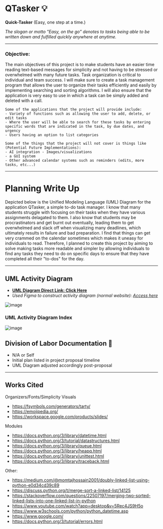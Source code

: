 # QTasker 💡
**Quick-Tasker** (Easy, one step at a time.)

_The slogan or motto "Easy, on the go" denotes to tasks being able to be written down and fulfilled quickly anywhere at anytime._

--------------------------

### **Objective:**

The main objectives of this project is to make students have an easier time reading text-based messages for simplicity and not having to be stressed or overwhelmed with many future tasks. Task organization is critical to individual and team success. I will make sure to create a task management program that allows the user to organize their tasks efficiently and easily by implementing searching and sorting algorithms. I will also ensure that the application is very easy to use in which a task can be simply added and deleted with a call.

    Some of the applications that the project will provide include: 
    - Variety of functions such as allowing the user to add, delete, or edit tasks
    - Where the user will be able to search for these tasks by entering specific words that are indicated in the task, by due dates, and urgency
    - Users having an option to list categories

    Some of the things that the project will not cover is things like (Potential Future Implementations): 
    - AI integration - Images/visualizations
    - a GUI system
    - Other advanced calendar systems such as reminders (edits, more tasks, etc...)

--------------------------

# Planning Write Up

Depicted below is the Unified Modeling Language (UML) Diagram for the application QTasker, a simple to-do task manager. I know that many students struggle with focusing on their tasks when they have various assignments delagated to them. I also know that students may be procrastinators
and get burnt out eventually, leading them to get overwhelmed and slack off when visualizing many deadlines, which ultimately results in failure and bad preparation. I find that things can get very crammed on the calendar sometimes which makes it uneasy for individuals to read. Therefore, I planned to create this project by aiming to solve making tasks more readable and simpler by allowing individuals to find any tasks they need to do on specific days to ensure that they have completed all their "to-dos" for the day.

--------------------------

## UML Activity Diagram

- <ins>**UML Diagram Direct Link: [Click Here](https://www.figma.com/design/2p70vJwW2uYh7xa6cM1Wrp/Leo-Wong---UML-Activity-Diagram-Midterm-Project-Proposal?node-id=0-1&p=f)**</ins> 
- _Used Figma to construct activity diagram (normal website): [Access here](https://www.figma.com/)_

![image](https://github.com/user-attachments/assets/bc077127-668c-4f93-a186-6e52931a63d9
)


### UML Activity Diagram Index

![image](https://github.com/user-attachments/assets/9ec322a1-bfbe-4c57-b04c-5398d45c7264)

## Division of Labor Documentation 📓
- N/A or Self
- Initial plan listed in project proposal timeline
- UML Diagram adjusted accordingly post-proposal
--------------------------

## Works Cited

Organizers/Fonts/Simplicity Visuals
- https://fsymbols.com/generators/tarty/
- https://emojipedia.org/
- https://workspace.google.com/products/slides/

Modules
- https://docs.python.org/3/library/datetime.html
- https://docs.python.org/3/tutorial/datastructures.html
- https://docs.python.org/3/library/queue.html
- https://docs.python.org/3/library/heapq.html
- https://docs.python.org/3/library/unittest.html
- https://docs.python.org/3/library/traceback.html

Other:
- https://medium.com/@momtajhossain2001/doubly-linked-list-using-python-e0d34cd39c89
- https://discuss.python.org/t/merge-sort-a-linked-list/14125
- https://stackoverflow.com/questions/22507197/merging-two-sorted-linked-lists-into-one-linked-list-in-python
- https://www.youtube.com/watch?app=desktop&v=5Rec4JS9H5o
- https://www.w3schools.com/python/python_datetime.asp
- https://www.google.com/
- https://docs.python.org/3/tutorial/errors.html
